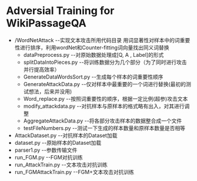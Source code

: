 # Adversial Training for WikiPassageQA

+ /WordNetAttack  --实现文本攻击所用代码目录
  用词显著性对样本中的词重要性进行排序，利用wordNet和Counter-fitting词向量找出同义词替换
  + dataPreprocess.py  --对原始数据处理成[Q, A , Label]的形式
  + splitDataIntoPieces.py  --将训练数据分为几个部分（为了同时进行攻击并行提高效率）
  + GenerateDataWordsSort.py  --生成每个样本的词重要性顺序
  + GenerateAttackData.py   --仅对样本中最重要的一个词进行替换(最初的测试想法，后来并没用)
  + Word_replace.py  --按照词重要性的顺序，根据一定比例(超参)攻击文本
  + modify_attackdata.py  --对抗样本与原样本的格式略有出入，对其进行调整
  + AggregateAttackData.py  --将各部分攻击样本的数据整合成一个文件
  + testFileNumbers.py  --测试一下生成的样本数量和原样本数量是否相等
+ AttackDataset.py  --对抗样本的Dataset加载
+ dataset.py  --原始样本的Dataset加载
+ parser1.py  --参数传输文件
+ run_FGM.py   --FGM对抗训练
+ run_AttackTrain.py  --文本攻击对抗训练
+ run_FGMAttackTrain.py  --FGM+文本攻击对抗训练